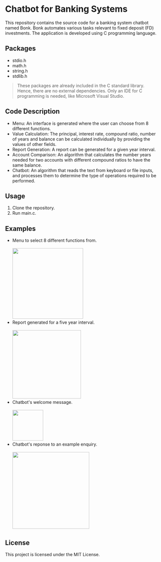 # Chatbot for Banking Systems
This repository contains the source code for a banking system chatbot named Bonk. Bonk automates various tasks relevant to fixed deposit (FD) investments. The application is developed using C programming language.
## Packages
- stdio.h
- math.h
- string.h
- stdlib.h
> These packages are already included in the C standard library. Hence, there are no external dependencies. Only an IDE for C programming is needed, like Microsoft Visual Studio.
## Code Description
- Menu: An interface is generated where the user can choose from 8 different functions.
- Value Calculation: The principal, interest rate, compound ratio, number of years and balance can be calculated individually by providing the values of other fields.
- Report Generation: A report can be generated for a given year interval.
- Account Comparison: An algorithm that calculates the number years needed for two accounts with different compound ratios to have the same balance.
- Chatbot: An algorithm that reads the text from keyboard or file inputs, and processes them to determine the type of operations required to be performed.
## Usage
1. Clone the repository.
2. Run main.c.
## Examples
- Menu to select 8 different functions from.
<br><br><img src="https://github.com/julianganjs/banking-system-chatbot/assets/127673790/e0cc7fc2-255d-42ad-b6b4-2d9fd8f0bfa1" height="230"><br>
- Report generated for a five year interval.
<br><br><img src="https://github.com/julianganjs/banking-system-chatbot/assets/127673790/4287d254-0043-4550-a2d4-e82ed884e8c3" height="223"><br>
- Chatbot's welcome message.
<br><br><img src="https://github.com/julianganjs/banking-system-chatbot/assets/127673790/4929dbd0-7e38-4d48-a4eb-565b0330257d" height="100"><br>
- Chatbot's reponse to an example enquiry.
<br><br><img src="https://github.com/julianganjs/banking-system-chatbot/assets/127673790/5fd90b04-5761-4422-bf1e-32fa76bc9cc9" height="250"><br>
## License
This project is licensed under the MIT License.
